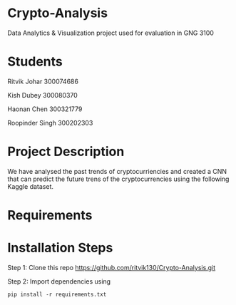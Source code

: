 # Crypto-Analysis
Data Analytics &amp; Visualization project used for evaluation in GNG 3100

# Students

Ritvik Johar 300074686 

Kish Dubey 300080370

Haonan Chen 300321779

Roopinder Singh 300202303

# Project Description

We have analysed the past trends of cryptocurriencies and created a CNN that can predict the future trens of the cryptocurrencies using the following Kaggle dataset.

# Requirements

# Installation Steps

Step 1: Clone this repo https://github.com/ritvik130/Crypto-Analysis.git

Step 2: Import dependencies using 

```
pip install -r requirements.txt
```